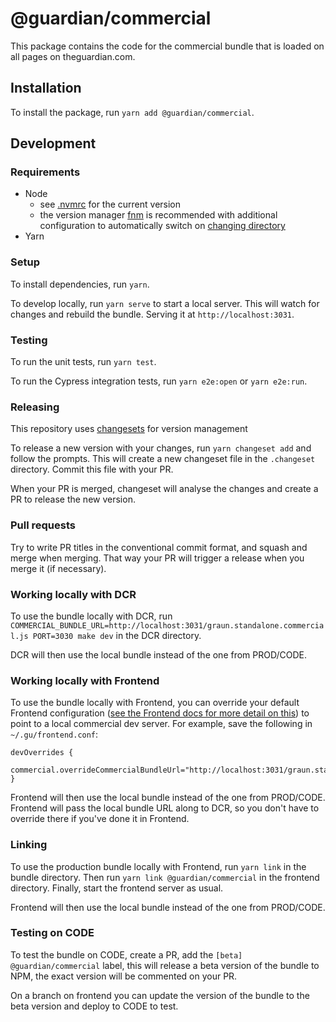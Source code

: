 # @guardian/commercial

This package contains the code for the commercial bundle that is loaded on all pages on theguardian.com.

## Installation

To install the package, run `yarn add @guardian/commercial`.

## Development

### Requirements

-   Node
    -   see [.nvmrc](../.nvmrc) for the current version
    -   the version manager [fnm](https://github.com/Schniz/fnm) is recommended with additional configuration to automatically switch on [changing directory](https://github.com/Schniz/fnm#shell-setup)
-   Yarn

### Setup

To install dependencies, run `yarn`.

To develop locally, run `yarn serve` to start a local server. This will watch for changes and rebuild the bundle. Serving it at `http://localhost:3031`.

### Testing

To run the unit tests, run `yarn test`.

To run the Cypress integration tests, run `yarn e2e:open` or `yarn e2e:run`.

### Releasing

This repository uses [changesets](https://github.com/changesets/changesets) for version management

To release a new version with your changes, run `yarn changeset add` and follow the prompts. This will create a new changeset file in the `.changeset` directory. Commit this file with your PR.

When your PR is merged, changeset will analyse the changes and create a PR to release the new version.

### Pull requests

Try to write PR titles in the conventional commit format, and squash and merge when merging. That way your PR will trigger a release when you merge it (if necessary).

### Working locally with DCR

To use the bundle locally with DCR, run `COMMERCIAL_BUNDLE_URL=http://localhost:3031/graun.standalone.commercial.js PORT=3030 make dev` in the DCR directory.

DCR will then use the local bundle instead of the one from PROD/CODE.

### Working locally with Frontend

To use the bundle locally with Frontend, you can override your default Frontend configuration ([see the Frontend docs for more detail on this](https://github.com/guardian/frontend/blob/038406bb5f876afd139b4747711c76551e8a7add/docs/03-dev-howtos/14-override-default-configuration.md)) to point to a local commercial dev server. For example, save the following in `~/.gu/frontend.conf`:

```
devOverrides {
    commercial.overrideCommercialBundleUrl="http://localhost:3031/graun.standalone.commercial.js"
}
```

Frontend will then use the local bundle instead of the one from PROD/CODE. Frontend will pass the local bundle URL along to DCR, so you don't have to override there if you've done it in Frontend.

### Linking

To use the production bundle locally with Frontend, run `yarn link` in the bundle directory. Then run `yarn link @guardian/commercial` in the frontend directory. Finally, start the frontend server as usual.

Frontend will then use the local bundle instead of the one from PROD/CODE.

### Testing on CODE

To test the bundle on CODE, create a PR, add the `[beta] @guardian/commercial` label, this will release a beta version of the bundle to NPM, the exact version will be commented on your PR.

On a branch on frontend you can update the version of the bundle to the beta version and deploy to CODE to test.
